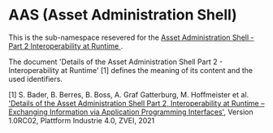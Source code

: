 # AAS (Asset Administration Shell)

This is the sub-namespace resevered for the [Asset Administration Shell - Part 2 Interoperability at Runtime ](./0/README.md).

The document 'Details of the Asset Administration Shell Part 2 - Interoperability at Runtime' [1] defines the meaning of its content and the used identifiers.

[1] S. Bader, B. Berres, B. Boss, A. Graf Gatterburg, M. Hoffmeister et al.
['Details of the Asset Administration Shell Part 2, Interoperability at Runtime – Exchanging Information via Application Programming Interfaces'](), Version 1.0RC02,
Plattform Industrie 4.0, ZVEI, 2021
